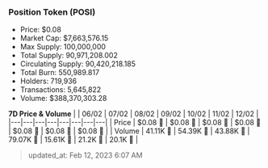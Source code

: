 
  ### Position Token (POSI)
  - Price: $0.08
  - Market Cap: $7,663,576.15
  - Max Supply: 100,000,000
  - Total Supply: 90,971,208.002
  - Circulating Supply: 90,420,218.185
  - Total Burn: 550,989.817
  - Holders: 719,936
  - Transactions: 5,645,822
  - Volume: $388,370,303.28

  **7D Price & Volume**
  | | 06&#x2F;02 | 07&#x2F;02 | 08&#x2F;02 | 09&#x2F;02 | 10&#x2F;02 | 11&#x2F;02 | 12&#x2F;02 |
  |---|---|---|---|---|---|---|---|
  | Price | $0.08 🔻 | $0.08 🚀 | $0.08 🚀 | $0.08 🔻 | $0.08 🚀 | $0.08 🚀 | $0.08 🚀 |
  | Volume | 41.11K 🔻 | 54.39K 🚀 | 43.88K 🔻 | 79.07K 🚀 | 15.61K 🔻 | 21.2K 🚀 | 20.1K 🔻 |

  > updated_at: Feb 12, 2023 6:07 AM
